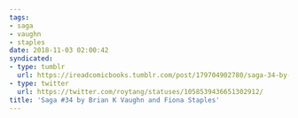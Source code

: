 ```yaml
---
tags:
- saga
- vaughn
- staples
date: 2018-11-03 02:00:42
syndicated:
- type: tumblr
  url: https://ireadcomicbooks.tumblr.com/post/179704902780/saga-34-by-brian-k-vaughn-and-fiona-staples
- type: twitter
  url: https://twitter.com/roytang/statuses/1058539436651302912/
title: 'Saga #34 by Brian K Vaughn and Fiona Staples'
---
```


